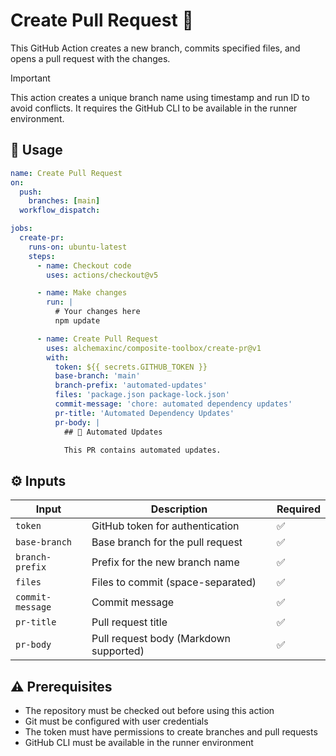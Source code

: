 # Create Pull Request :arrows_counterclockwise:

This GitHub Action creates a new branch, commits specified files, and opens a pull request with the changes.

> [!IMPORTANT]
> This action creates a unique branch name using timestamp and run ID to avoid conflicts. It requires the GitHub CLI to
> be available in the runner environment.

## :rocket: Usage

```yaml
name: Create Pull Request
on:
  push:
    branches: [main]
  workflow_dispatch:

jobs:
  create-pr:
    runs-on: ubuntu-latest
    steps:
      - name: Checkout code
        uses: actions/checkout@v5

      - name: Make changes
        run: |
          # Your changes here
          npm update

      - name: Create Pull Request
        uses: alchemaxinc/composite-toolbox/create-pr@v1
        with:
          token: ${{ secrets.GITHUB_TOKEN }}
          base-branch: 'main'
          branch-prefix: 'automated-updates'
          files: 'package.json package-lock.json'
          commit-message: 'chore: automated dependency updates'
          pr-title: 'Automated Dependency Updates'
          pr-body: |
            ## 🤖 Automated Updates

            This PR contains automated updates.
```

## :gear: Inputs

| Input            | Description                            | Required           |
| ---------------- | -------------------------------------- | ------------------ |
| `token`          | GitHub token for authentication        | :white_check_mark: |
| `base-branch`    | Base branch for the pull request       | :white_check_mark: |
| `branch-prefix`  | Prefix for the new branch name         | :white_check_mark: |
| `files`          | Files to commit (space-separated)      | :white_check_mark: |
| `commit-message` | Commit message                         | :white_check_mark: |
| `pr-title`       | Pull request title                     | :white_check_mark: |
| `pr-body`        | Pull request body (Markdown supported) | :white_check_mark: |

## :warning: Prerequisites

- The repository must be checked out before using this action
- Git must be configured with user credentials
- The token must have permissions to create branches and pull requests
- GitHub CLI must be available in the runner environment
